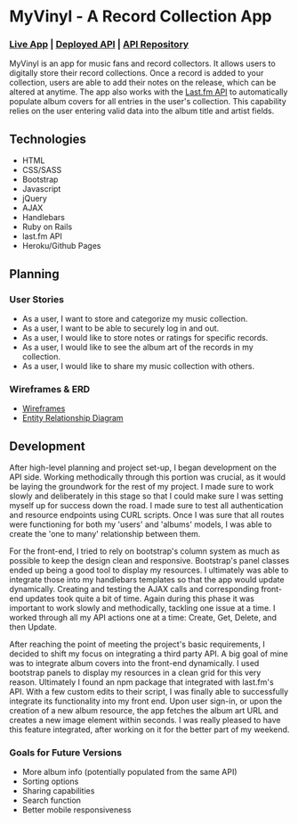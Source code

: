 # MyVinyl - A Record Collection App

### [Live App](https://colekins.github.io/myvinyl/) | [Deployed API](https://gentle-fjord-76168.herokuapp.com/) | [API Repository](https://github.com/colekins/myvinyl_api)

MyVinyl is an app for music fans and record collectors. It allows users to digitally store their record collections. Once a record is added to your collection, users are able to add their notes on the release, which can be altered at anytime. The app also works with the [Last.fm API](https://www.last.fm/api) to automatically populate album covers for all entries in the user's collection. This capability relies on the user entering valid data into the album title and artist fields.

## Technologies

- HTML
- CSS/SASS
- Bootstrap
- Javascript
- jQuery
- AJAX
- Handlebars
- Ruby on Rails
- last.fm API
- Heroku/Github Pages

## Planning

### User Stories
- As a user, I want to store and categorize my music collection.
- As a user, I want to be able to securely log in and out.
- As a user, I would like to store notes or ratings for specific records.
- As a user, I would like to see the album art of the records in my collection.
- As a user, I would like to share my music collection with others.

### Wireframes & ERD

- [Wireframes](https://i.imgur.com/Au76j7m.jpg)
- [Entity Relationship Diagram](https://i.imgur.com/CUu7krU.jpg)

## Development
After high-level planning and project set-up, I began development on the API side. Working methodically through this portion was crucial, as it would be laying the groundwork for the rest of my project. I made sure to work slowly and deliberately in this stage so that I could make sure I was setting myself up for success down the road. I made sure to test all authentication and resource endpoints using CURL scripts. Once I was sure that all routes were functioning for both my 'users' and 'albums' models, I was able to create the 'one to many' relationship between them.

For the front-end, I tried to rely on bootstrap's column system as much as possible to keep the design clean and responsive. Bootstrap's panel classes ended up being a good tool to display my resources. I ultimately was able to integrate those into my handlebars templates so that the app would update dynamically. Creating and testing the AJAX calls and corresponding front-end updates took quite a bit of time. Again during this phase it was important to work slowly and methodically, tackling one issue at a time. I worked through all my API actions one at a time: Create, Get, Delete, and then Update.

After reaching the point of meeting the project's basic requirements, I decided to shift my focus on integrating a third party API. A big goal of mine was to integrate album covers into the front-end dynamically. I used bootstrap panels to display my resources in a clean grid for this very reason. Ultimately I found an npm package that integrated with last.fm's API. With a few custom edits to their script, I was finally able to successfully integrate its functionality into my front end. Upon user sign-in, or upon the creation of a new album resource, the app fetches the album art URL and creates a new image element within seconds. I was really pleased to have this feature integrated, after working on it for the better part of my weekend.

### Goals for Future Versions
- More album info (potentially populated from the same API)
- Sorting options
- Sharing capabilities
- Search function
- Better mobile responsiveness
